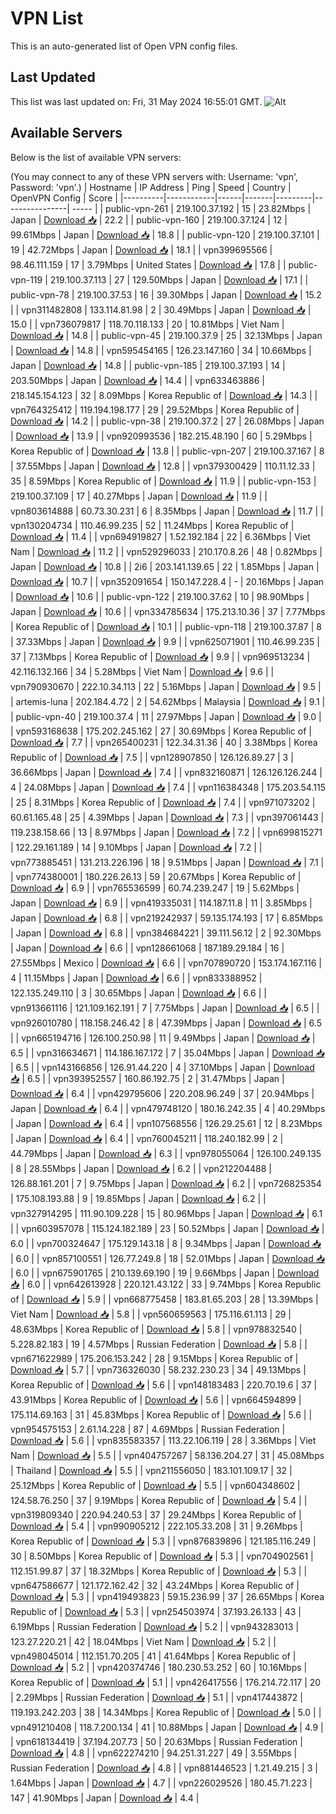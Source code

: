 # VPN List

This is an auto-generated list of Open VPN config files.

## Last Updated

This list was last updated on: Fri, 31 May 2024 16:55:01 GMT.
![Alt](https://repobeats.axiom.co/api/embed/186b98318ef1479477931607c1ad7d823f12451f.svg "Repobeats analytics image")

## Available Servers

Below is the list of available VPN servers:

(You may connect to any of these VPN servers with: Username: 'vpn', Password: 'vpn'.)
| Hostname | IP Address | Ping | Speed | Country | OpenVPN Config | Score |
|----------|------------|------|-------|---------|----------------| ----- |
| public-vpn-261 | 219.100.37.192 | 15 | 23.82Mbps | Japan | [Download 📥](./configs/server_0_JP.ovpn) | 22.2 |
| public-vpn-160 | 219.100.37.124 | 12 | 99.61Mbps | Japan | [Download 📥](./configs/server_1_JP.ovpn) | 18.8 |
| public-vpn-120 | 219.100.37.101 | 19 | 42.72Mbps | Japan | [Download 📥](./configs/server_2_JP.ovpn) | 18.1 |
| vpn399695566 | 98.46.111.159 | 17 | 3.79Mbps | United States | [Download 📥](./configs/server_3_US.ovpn) | 17.8 |
| public-vpn-119 | 219.100.37.113 | 27 | 129.50Mbps | Japan | [Download 📥](./configs/server_4_JP.ovpn) | 17.1 |
| public-vpn-78 | 219.100.37.53 | 16 | 39.30Mbps | Japan | [Download 📥](./configs/server_5_JP.ovpn) | 15.2 |
| vpn311482808 | 133.114.81.98 | 2 | 30.49Mbps | Japan | [Download 📥](./configs/server_6_JP.ovpn) | 15.0 |
| vpn736079817 | 118.70.118.133 | 20 | 10.81Mbps | Viet Nam | [Download 📥](./configs/server_7_VN.ovpn) | 14.8 |
| public-vpn-45 | 219.100.37.9 | 25 | 32.13Mbps | Japan | [Download 📥](./configs/server_8_JP.ovpn) | 14.8 |
| vpn595454165 | 126.23.147.160 | 34 | 10.66Mbps | Japan | [Download 📥](./configs/server_9_JP.ovpn) | 14.8 |
| public-vpn-185 | 219.100.37.193 | 14 | 203.50Mbps | Japan | [Download 📥](./configs/server_10_JP.ovpn) | 14.4 |
| vpn633463886 | 218.145.154.123 | 32 | 8.09Mbps | Korea Republic of | [Download 📥](./configs/server_11_KR.ovpn) | 14.3 |
| vpn764325412 | 119.194.198.177 | 29 | 29.52Mbps | Korea Republic of | [Download 📥](./configs/server_12_KR.ovpn) | 14.2 |
| public-vpn-38 | 219.100.37.2 | 27 | 26.08Mbps | Japan | [Download 📥](./configs/server_13_JP.ovpn) | 13.9 |
| vpn920993536 | 182.215.48.190 | 60 | 5.29Mbps | Korea Republic of | [Download 📥](./configs/server_14_KR.ovpn) | 13.8 |
| public-vpn-207 | 219.100.37.167 | 8 | 37.55Mbps | Japan | [Download 📥](./configs/server_15_JP.ovpn) | 12.8 |
| vpn379300429 | 110.11.12.33 | 35 | 8.59Mbps | Korea Republic of | [Download 📥](./configs/server_16_KR.ovpn) | 11.9 |
| public-vpn-153 | 219.100.37.109 | 17 | 40.27Mbps | Japan | [Download 📥](./configs/server_17_JP.ovpn) | 11.9 |
| vpn803614888 | 60.73.30.231 | 6 | 8.35Mbps | Japan | [Download 📥](./configs/server_18_JP.ovpn) | 11.7 |
| vpn130204734 | 110.46.99.235 | 52 | 11.24Mbps | Korea Republic of | [Download 📥](./configs/server_19_KR.ovpn) | 11.4 |
| vpn694919827 | 1.52.192.184 | 22 | 6.36Mbps | Viet Nam | [Download 📥](./configs/server_20_VN.ovpn) | 11.2 |
| vpn529296033 | 210.170.8.26 | 48 | 0.82Mbps | Japan | [Download 📥](./configs/server_21_JP.ovpn) | 10.8 |
| 2i6 | 203.141.139.65 | 22 | 1.85Mbps | Japan | [Download 📥](./configs/server_22_JP.ovpn) | 10.7 |
| vpn352091654 | 150.147.228.4 | - | 20.16Mbps | Japan | [Download 📥](./configs/server_23_JP.ovpn) | 10.6 |
| public-vpn-122 | 219.100.37.62 | 10 | 98.90Mbps | Japan | [Download 📥](./configs/server_24_JP.ovpn) | 10.6 |
| vpn334785634 | 175.213.10.36 | 37 | 7.77Mbps | Korea Republic of | [Download 📥](./configs/server_25_KR.ovpn) | 10.1 |
| public-vpn-118 | 219.100.37.87 | 8 | 37.33Mbps | Japan | [Download 📥](./configs/server_26_JP.ovpn) | 9.9 |
| vpn625071901 | 110.46.99.235 | 37 | 7.13Mbps | Korea Republic of | [Download 📥](./configs/server_27_KR.ovpn) | 9.9 |
| vpn969513234 | 42.116.132.166 | 34 | 5.28Mbps | Viet Nam | [Download 📥](./configs/server_28_VN.ovpn) | 9.6 |
| vpn790930670 | 222.10.34.113 | 22 | 5.16Mbps | Japan | [Download 📥](./configs/server_29_JP.ovpn) | 9.5 |
| artemis-luna | 202.184.4.72 | 2 | 54.62Mbps | Malaysia | [Download 📥](./configs/server_30_MY.ovpn) | 9.1 |
| public-vpn-40 | 219.100.37.4 | 11 | 27.97Mbps | Japan | [Download 📥](./configs/server_31_JP.ovpn) | 9.0 |
| vpn593168638 | 175.202.245.162 | 27 | 30.69Mbps | Korea Republic of | [Download 📥](./configs/server_32_KR.ovpn) | 7.7 |
| vpn265400231 | 122.34.31.36 | 40 | 3.38Mbps | Korea Republic of | [Download 📥](./configs/server_33_KR.ovpn) | 7.5 |
| vpn128907850 | 126.126.89.27 | 3 | 36.66Mbps | Japan | [Download 📥](./configs/server_34_JP.ovpn) | 7.4 |
| vpn832160871 | 126.126.126.244 | 4 | 24.08Mbps | Japan | [Download 📥](./configs/server_35_JP.ovpn) | 7.4 |
| vpn116384348 | 175.203.54.115 | 25 | 8.31Mbps | Korea Republic of | [Download 📥](./configs/server_36_KR.ovpn) | 7.4 |
| vpn971073202 | 60.61.165.48 | 25 | 4.39Mbps | Japan | [Download 📥](./configs/server_37_JP.ovpn) | 7.3 |
| vpn397061443 | 119.238.158.66 | 13 | 8.97Mbps | Japan | [Download 📥](./configs/server_38_JP.ovpn) | 7.2 |
| vpn699815271 | 122.29.161.189 | 14 | 9.10Mbps | Japan | [Download 📥](./configs/server_39_JP.ovpn) | 7.2 |
| vpn773885451 | 131.213.226.196 | 18 | 9.51Mbps | Japan | [Download 📥](./configs/server_40_JP.ovpn) | 7.1 |
| vpn774380001 | 180.226.26.13 | 59 | 20.67Mbps | Korea Republic of | [Download 📥](./configs/server_41_KR.ovpn) | 6.9 |
| vpn765536599 | 60.74.239.247 | 19 | 5.62Mbps | Japan | [Download 📥](./configs/server_42_JP.ovpn) | 6.9 |
| vpn419335031 | 114.187.11.8 | 11 | 3.85Mbps | Japan | [Download 📥](./configs/server_43_JP.ovpn) | 6.8 |
| vpn219242937 | 59.135.174.193 | 17 | 6.85Mbps | Japan | [Download 📥](./configs/server_44_JP.ovpn) | 6.8 |
| vpn384684221 | 39.111.56.12 | 2 | 92.30Mbps | Japan | [Download 📥](./configs/server_45_JP.ovpn) | 6.6 |
| vpn128661068 | 187.189.29.184 | 16 | 27.55Mbps | Mexico | [Download 📥](./configs/server_46_MX.ovpn) | 6.6 |
| vpn707890720 | 153.174.167.116 | 4 | 11.15Mbps | Japan | [Download 📥](./configs/server_47_JP.ovpn) | 6.6 |
| vpn833388952 | 122.135.249.110 | 3 | 30.65Mbps | Japan | [Download 📥](./configs/server_48_JP.ovpn) | 6.6 |
| vpn913661116 | 121.109.162.191 | 7 | 7.75Mbps | Japan | [Download 📥](./configs/server_49_JP.ovpn) | 6.5 |
| vpn926010780 | 118.158.246.42 | 8 | 47.39Mbps | Japan | [Download 📥](./configs/server_50_JP.ovpn) | 6.5 |
| vpn665194716 | 126.100.250.98 | 11 | 9.49Mbps | Japan | [Download 📥](./configs/server_51_JP.ovpn) | 6.5 |
| vpn316634671 | 114.186.167.172 | 7 | 35.04Mbps | Japan | [Download 📥](./configs/server_52_JP.ovpn) | 6.5 |
| vpn143166856 | 126.91.44.220 | 4 | 37.10Mbps | Japan | [Download 📥](./configs/server_53_JP.ovpn) | 6.5 |
| vpn393952557 | 160.86.192.75 | 2 | 31.47Mbps | Japan | [Download 📥](./configs/server_54_JP.ovpn) | 6.4 |
| vpn429795606 | 220.208.96.249 | 37 | 20.94Mbps | Japan | [Download 📥](./configs/server_55_JP.ovpn) | 6.4 |
| vpn479748120 | 180.16.242.35 | 4 | 40.29Mbps | Japan | [Download 📥](./configs/server_56_JP.ovpn) | 6.4 |
| vpn107568556 | 126.29.25.61 | 12 | 8.23Mbps | Japan | [Download 📥](./configs/server_57_JP.ovpn) | 6.4 |
| vpn760045211 | 118.240.182.99 | 2 | 44.79Mbps | Japan | [Download 📥](./configs/server_58_JP.ovpn) | 6.3 |
| vpn978055064 | 126.100.249.135 | 8 | 28.55Mbps | Japan | [Download 📥](./configs/server_59_JP.ovpn) | 6.2 |
| vpn212204488 | 126.88.161.201 | 7 | 9.75Mbps | Japan | [Download 📥](./configs/server_60_JP.ovpn) | 6.2 |
| vpn726825354 | 175.108.193.88 | 9 | 19.85Mbps | Japan | [Download 📥](./configs/server_61_JP.ovpn) | 6.2 |
| vpn327914295 | 111.90.109.228 | 15 | 80.96Mbps | Japan | [Download 📥](./configs/server_62_JP.ovpn) | 6.1 |
| vpn603957078 | 115.124.182.189 | 23 | 50.52Mbps | Japan | [Download 📥](./configs/server_63_JP.ovpn) | 6.0 |
| vpn700324647 | 175.129.143.18 | 8 | 9.34Mbps | Japan | [Download 📥](./configs/server_64_JP.ovpn) | 6.0 |
| vpn857100551 | 126.77.249.8 | 18 | 52.01Mbps | Japan | [Download 📥](./configs/server_65_JP.ovpn) | 6.0 |
| vpn675901765 | 210.139.69.190 | 19 | 9.66Mbps | Japan | [Download 📥](./configs/server_66_JP.ovpn) | 6.0 |
| vpn642613928 | 220.121.43.122 | 33 | 9.74Mbps | Korea Republic of | [Download 📥](./configs/server_67_KR.ovpn) | 5.9 |
| vpn668775458 | 183.81.65.203 | 28 | 13.39Mbps | Viet Nam | [Download 📥](./configs/server_68_VN.ovpn) | 5.8 |
| vpn560659563 | 175.116.61.113 | 29 | 48.63Mbps | Korea Republic of | [Download 📥](./configs/server_69_KR.ovpn) | 5.8 |
| vpn978832540 | 5.228.82.183 | 19 | 4.57Mbps | Russian Federation | [Download 📥](./configs/server_70_RU.ovpn) | 5.8 |
| vpn671622989 | 175.206.153.242 | 28 | 9.15Mbps | Korea Republic of | [Download 📥](./configs/server_71_KR.ovpn) | 5.7 |
| vpn736326030 | 58.232.230.23 | 34 | 49.13Mbps | Korea Republic of | [Download 📥](./configs/server_72_KR.ovpn) | 5.6 |
| vpn148183483 | 220.70.19.6 | 37 | 43.91Mbps | Korea Republic of | [Download 📥](./configs/server_73_KR.ovpn) | 5.6 |
| vpn664594899 | 175.114.69.163 | 31 | 45.83Mbps | Korea Republic of | [Download 📥](./configs/server_74_KR.ovpn) | 5.6 |
| vpn954575153 | 2.61.14.228 | 87 | 4.69Mbps | Russian Federation | [Download 📥](./configs/server_75_RU.ovpn) | 5.6 |
| vpn835583357 | 113.22.106.119 | 28 | 3.36Mbps | Viet Nam | [Download 📥](./configs/server_76_VN.ovpn) | 5.5 |
| vpn404757267 | 58.136.204.27 | 31 | 45.08Mbps | Thailand | [Download 📥](./configs/server_77_TH.ovpn) | 5.5 |
| vpn211556050 | 183.101.109.17 | 32 | 25.12Mbps | Korea Republic of | [Download 📥](./configs/server_78_KR.ovpn) | 5.5 |
| vpn604348602 | 124.58.76.250 | 37 | 9.19Mbps | Korea Republic of | [Download 📥](./configs/server_79_KR.ovpn) | 5.4 |
| vpn319809340 | 220.94.240.53 | 37 | 29.24Mbps | Korea Republic of | [Download 📥](./configs/server_80_KR.ovpn) | 5.4 |
| vpn990905212 | 222.105.33.208 | 31 | 9.26Mbps | Korea Republic of | [Download 📥](./configs/server_81_KR.ovpn) | 5.3 |
| vpn876839896 | 121.185.116.249 | 30 | 8.50Mbps | Korea Republic of | [Download 📥](./configs/server_82_KR.ovpn) | 5.3 |
| vpn704902561 | 112.151.99.87 | 37 | 18.32Mbps | Korea Republic of | [Download 📥](./configs/server_83_KR.ovpn) | 5.3 |
| vpn647586677 | 121.172.162.42 | 32 | 43.24Mbps | Korea Republic of | [Download 📥](./configs/server_84_KR.ovpn) | 5.3 |
| vpn419493823 | 59.15.236.99 | 37 | 26.65Mbps | Korea Republic of | [Download 📥](./configs/server_85_KR.ovpn) | 5.3 |
| vpn254503974 | 37.193.26.133 | 43 | 6.19Mbps | Russian Federation | [Download 📥](./configs/server_86_RU.ovpn) | 5.2 |
| vpn943283013 | 123.27.220.21 | 42 | 18.04Mbps | Viet Nam | [Download 📥](./configs/server_87_VN.ovpn) | 5.2 |
| vpn498045014 | 112.151.70.205 | 41 | 41.64Mbps | Korea Republic of | [Download 📥](./configs/server_88_KR.ovpn) | 5.2 |
| vpn420374746 | 180.230.53.252 | 60 | 10.16Mbps | Korea Republic of | [Download 📥](./configs/server_89_KR.ovpn) | 5.1 |
| vpn426417556 | 176.214.72.117 | 20 | 2.29Mbps | Russian Federation | [Download 📥](./configs/server_90_RU.ovpn) | 5.1 |
| vpn417443872 | 119.193.242.203 | 38 | 14.34Mbps | Korea Republic of | [Download 📥](./configs/server_91_KR.ovpn) | 5.0 |
| vpn491210408 | 118.7.200.134 | 41 | 10.88Mbps | Japan | [Download 📥](./configs/server_92_JP.ovpn) | 4.9 |
| vpn618134419 | 37.194.207.73 | 50 | 20.63Mbps | Russian Federation | [Download 📥](./configs/server_93_RU.ovpn) | 4.8 |
| vpn622274210 | 94.251.31.227 | 49 | 3.55Mbps | Russian Federation | [Download 📥](./configs/server_94_RU.ovpn) | 4.8 |
| vpn881446523 | 1.21.49.215 | 3 | 1.64Mbps | Japan | [Download 📥](./configs/server_95_JP.ovpn) | 4.7 |
| vpn226029526 | 180.45.71.223 | 147 | 41.90Mbps | Japan | [Download 📥](./configs/server_96_JP.ovpn) | 4.4 |

